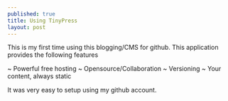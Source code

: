 ```yaml
---
published: true
title: Using TinyPress
layout: post
---
```

This is my first time using this blogging/CMS for github. This application provides the following features


~ Powerful free hosting
~ Opensource/Collaboration
~ Versioning
~ Your content, always static

It was very easy to setup  using my github account.